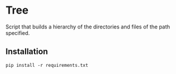 # Tree

Script that builds a hierarchy of the directories and files of the path specified.

## Installation

`pip install -r requirements.txt`